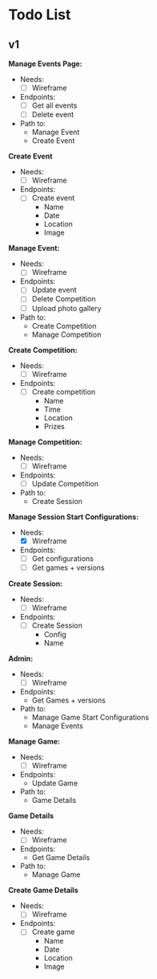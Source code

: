 # Todo List
## v1
**Manage Events Page:**
- Needs:
  - [ ] Wireframe
- Endpoints:
  - [ ] Get all events
  - [ ] Delete event
- Path to:
  - Manage Event
  - Create Event

**Create Event**
- Needs:
  - [ ] Wireframe
- Endpoints:
  - [ ] Create event
    - Name
    - Date
    - Location
    - Image
  
**Manage Event:**
- Needs: 
  - [ ] Wireframe
- Endpoints:
  - [ ] Update event
  - [ ] Delete Competition
  - [ ] Upload photo gallery
- Path to:
  - Create Competition
  - Manage Competition

**Create Competition:**
- Needs: 
  - [ ] Wireframe
- Endpoints:
  - [ ] Create competition
    - Name
    - Time
    - Location
    - Prizes

**Manage Competition:**
- Needs:
  - [ ] Wireframe
- Endpoints:
  - [ ] Update Competition
- Path to:
  - Create Session

**Manage Session Start Configurations:**
- Needs:
  - [x] Wireframe
- Endpoints:
  - [ ] Get configurations
  - [ ] Get games + versions

**Create Session:**
- Needs:
  - [ ] Wireframe
- Endpoints:
  - [ ] Create Session
    - Config
    - Name 

**Admin:**
- Needs:
  - [ ] Wireframe
- Endpoints:
  - Get Games + versions
- Path to:
  - Manage Game Start Configurations
  - Manage Events
    
**Manage Game:**
- Needs:
  - [ ] Wireframe
- Endpoints:
  - Update Game
- Path to:
  - Game Details
    
**Game Details**
- Needs:
  - [ ] Wireframe
- Endpoints:
  - Get Game Details
- Path to:
  - Manage Game
 
**Create Game Details**
- Needs:
  - [ ] Wireframe
- Endpoints:
  - [ ] Create game
    - Name
    - Date
    - Location
    - Image
